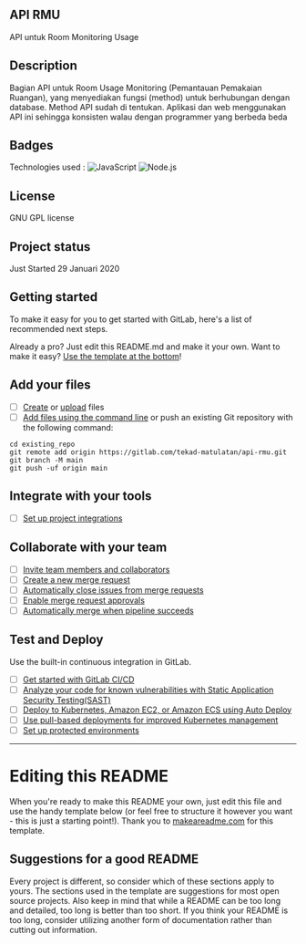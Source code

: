 ## API RMU
API untuk Room Monitoring Usage

## Description
Bagian API untuk Room Usage Monitoring (Pemantauan Pemakaian Ruangan), yang menyediakan fungsi (method) untuk berhubungan dengan database. Method API sudah di tentukan. Aplikasi dan web menggunakan API ini sehingga konsisten walau dengan programmer yang berbeda beda

## Badges
Technologies used : 
<img alt="JavaScript" src="https://img.shields.io/badge/-JavaScript-F7DF1E?logo=javascript&logoColor=black&style=for-the-badge">
<img alt="Node.js" src="https://img.shields.io/badge/-Node.js-339933?logo=node.js&logoColor=black&style=for-the-badge">


## License
GNU GPL license

## Project status
Just Started 29 Januari 2020



## Getting started

To make it easy for you to get started with GitLab, here's a list of recommended next steps.

Already a pro? Just edit this README.md and make it your own. Want to make it easy? [Use the template at the bottom](#editing-this-readme)!

## Add your files

- [ ] [Create](https://gitlab.com/-/experiment/new_project_readme_content:a31d6dc1285e27c1936923f3f95814c3?https://docs.gitlab.com/ee/user/project/repository/web_editor.html#create-a-file) or [upload](https://gitlab.com/-/experiment/new_project_readme_content:a31d6dc1285e27c1936923f3f95814c3?https://docs.gitlab.com/ee/user/project/repository/web_editor.html#upload-a-file) files
- [ ] [Add files using the command line](https://gitlab.com/-/experiment/new_project_readme_content:a31d6dc1285e27c1936923f3f95814c3?https://docs.gitlab.com/ee/gitlab-basics/add-file.html#add-a-file-using-the-command-line) or push an existing Git repository with the following command:

```
cd existing_repo
git remote add origin https://gitlab.com/tekad-matulatan/api-rmu.git
git branch -M main
git push -uf origin main
```

## Integrate with your tools

- [ ] [Set up project integrations](https://gitlab.com/-/experiment/new_project_readme_content:a31d6dc1285e27c1936923f3f95814c3?https://gitlab.com/tekad-matulatan/api-rmu/-/settings/integrations)

## Collaborate with your team

- [ ] [Invite team members and collaborators](https://gitlab.com/-/experiment/new_project_readme_content:a31d6dc1285e27c1936923f3f95814c3?https://docs.gitlab.com/ee/user/project/members/)
- [ ] [Create a new merge request](https://gitlab.com/-/experiment/new_project_readme_content:a31d6dc1285e27c1936923f3f95814c3?https://docs.gitlab.com/ee/user/project/merge_requests/creating_merge_requests.html)
- [ ] [Automatically close issues from merge requests](https://gitlab.com/-/experiment/new_project_readme_content:a31d6dc1285e27c1936923f3f95814c3?https://docs.gitlab.com/ee/user/project/issues/managing_issues.html#closing-issues-automatically)
- [ ] [Enable merge request approvals](https://gitlab.com/-/experiment/new_project_readme_content:a31d6dc1285e27c1936923f3f95814c3?https://docs.gitlab.com/ee/user/project/merge_requests/approvals/)
- [ ] [Automatically merge when pipeline succeeds](https://gitlab.com/-/experiment/new_project_readme_content:a31d6dc1285e27c1936923f3f95814c3?https://docs.gitlab.com/ee/user/project/merge_requests/merge_when_pipeline_succeeds.html)

## Test and Deploy

Use the built-in continuous integration in GitLab.

- [ ] [Get started with GitLab CI/CD](https://gitlab.com/-/experiment/new_project_readme_content:a31d6dc1285e27c1936923f3f95814c3?https://docs.gitlab.com/ee/ci/quick_start/index.html)
- [ ] [Analyze your code for known vulnerabilities with Static Application Security Testing(SAST)](https://gitlab.com/-/experiment/new_project_readme_content:a31d6dc1285e27c1936923f3f95814c3?https://docs.gitlab.com/ee/user/application_security/sast/)
- [ ] [Deploy to Kubernetes, Amazon EC2, or Amazon ECS using Auto Deploy](https://gitlab.com/-/experiment/new_project_readme_content:a31d6dc1285e27c1936923f3f95814c3?https://docs.gitlab.com/ee/topics/autodevops/requirements.html)
- [ ] [Use pull-based deployments for improved Kubernetes management](https://gitlab.com/-/experiment/new_project_readme_content:a31d6dc1285e27c1936923f3f95814c3?https://docs.gitlab.com/ee/user/clusters/agent/)
- [ ] [Set up protected environments](https://gitlab.com/-/experiment/new_project_readme_content:a31d6dc1285e27c1936923f3f95814c3?https://docs.gitlab.com/ee/ci/environments/protected_environments.html)

***

# Editing this README

When you're ready to make this README your own, just edit this file and use the handy template below (or feel free to structure it however you want - this is just a starting point!).  Thank you to [makeareadme.com](https://www.makeareadme.com) for this template.

## Suggestions for a good README
Every project is different, so consider which of these sections apply to yours. The sections used in the template are suggestions for most open source projects. Also keep in mind that while a README can be too long and detailed, too long is better than too short. If you think your README is too long, consider utilizing another form of documentation rather than cutting out information.


